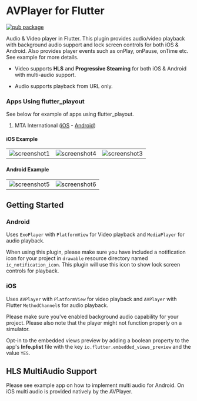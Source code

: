 # AVPlayer for Flutter

[![pub package](https://img.shields.io/pub/v/flutter_playout.svg)](https://pub.dartlang.org/packages/flutter_playout)

Audio & Video player in Flutter. This plugin provides audio/video playback with background audio 
support and lock screen controls for both iOS & Android. Also provides player events such as onPlay, 
onPause, onTime etc. See example for more details.

* Video supports **HLS** and **Progressive Steaming** for both iOS & Android with multi-audio support.

* Audio supports playback from URL only.

### Apps Using flutter_playout
See below for example of apps using flutter_playout.

1. MTA International ([iOS](https://apps.apple.com/us/app/mta-international/id942619881) - [Android](https://play.google.com/store/apps/details?id=tv.mta.apps.muslimtv))

#### iOS Example
||||
:---: |:---:| :---:
![screenshot1](sc1.png)|![screenshot4](sc4.png)|![screenshot3](sc3.png)

#### Android Example
|||
:---: |:---:
![screenshot5](sc5.png)|![screenshot6](sc6.png)

## Getting Started

### Android

Uses `ExoPlayer` with `PlatformView` for Video playback and `MediaPlayer` for audio playback.

When using this plugin, please make sure you have included a notification icon 
for your project in `drawable` resource directory named `ic_notification_icon`.
This plugin will use this icon to show lock screen controls for playback.

### iOS

Uses `AVPlayer` with `PlatformView` for video playback and `AVPlayer` with Flutter 
`MethodChannel`s for audio playback.

Please make sure you've enabled background audio capability for your project.
Please also note that the player might not function properly on a simulator.

Opt-in to the embedded views preview by adding a boolean property to the app's 
**Info.plist** file with the key `io.flutter.embedded_views_preview` and the value `YES`.

## HLS MultiAudio Support

Please see example app on how to implement multi audio for Android. On iOS multi audio is 
provided natively by the AVPlayer.